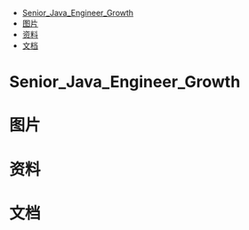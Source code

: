 * [Senior\_Java\_Engineer\_Growth](#senior_java_engineer_growth)
* [图片](#图片)
* [资料](#资料)
* [文档](#文档)

# Senior_Java_Engineer_Growth

# 图片

# 资料

# 文档
